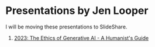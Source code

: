 # Presentations by Jen Looper

I will be moving these presentations to SlideShare. 

1. [2023: The Ethics of Generative AI - A Humanist's Guide](https://www.slideshare.net/JenLooper/the-ethics-of-generative-ai-a-humanists-guide)
